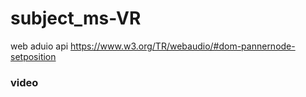 # subject_ms-VR

web aduio api https://www.w3.org/TR/webaudio/#dom-pannernode-setposition

### video

